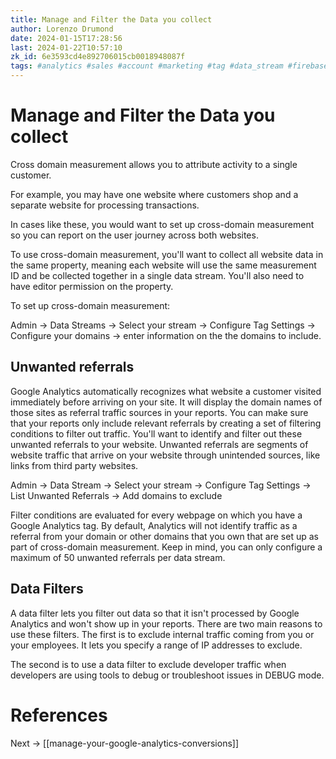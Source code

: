 ```yaml
---
title: Manage and Filter the Data you collect
author: Lorenzo Drumond
date: 2024-01-15T17:28:56
last: 2024-01-22T10:57:10
zk_id: 6e3593cd4e892706015cb0018948087f
tags: #analytics #sales #account #marketing #tag #data_stream #firebase #google #advertising #data #structure #property #mobile #real_time #recorded #website #reports #ga4
---
```



# Manage and Filter the Data you collect
Cross domain measurement allows you to attribute activity to a single customer.

For example, you may have one website where customers shop and a separate website for processing transactions.

In cases like these, you would want to set up cross-domain measurement so you can report on the user journey across both websites.

To use cross-domain measurement, you'll want to collect all website data in the same property, meaning each website will use the same measurement ID and be collected together in a single data stream. You'll also need to have editor permission on the property.

To set up cross-domain measurement:

Admin -> Data Streams -> Select your stream -> Configure Tag Settings -> Configure your domains -> enter information on the the domains to include.


## Unwanted referrals
Google Analytics automatically recognizes what website a customer visited
immediately before arriving on your site. It will display the domain names of
those sites as referral traffic sources in your reports. You can make sure that
your reports only include relevant referrals by creating a set of filtering
conditions to filter out traffic. You'll want to identify and filter out these
unwanted referrals to your website. Unwanted referrals are segments of website
traffic that arrive on your website through unintended sources, like links from
third party websites.

Admin -> Data Stream -> Select your stream -> Configure Tag Settings -> List Unwanted Referrals -> Add domains to exclude

Filter conditions are evaluated for every webpage on which you have a Google Analytics tag. By default, Analytics will not identify traffic as a referral from your domain or other domains that you own that are set up as part of cross-domain measurement. Keep in mind, you can only configure a maximum of 50 unwanted referrals per data stream.

## Data Filters
 A data filter lets you filter out data so that it isn't processed by Google
Analytics and won't show up in your reports. There are two main reasons to use
these filters. The first is to exclude internal traffic coming from you or your
employees. It lets you specify a range of IP addresses to exclude.

The second is to use a data filter to exclude developer traffic when
developers are using tools to debug or troubleshoot issues in DEBUG mode.

# References

Next -> [[manage-your-google-analytics-conversions]]
